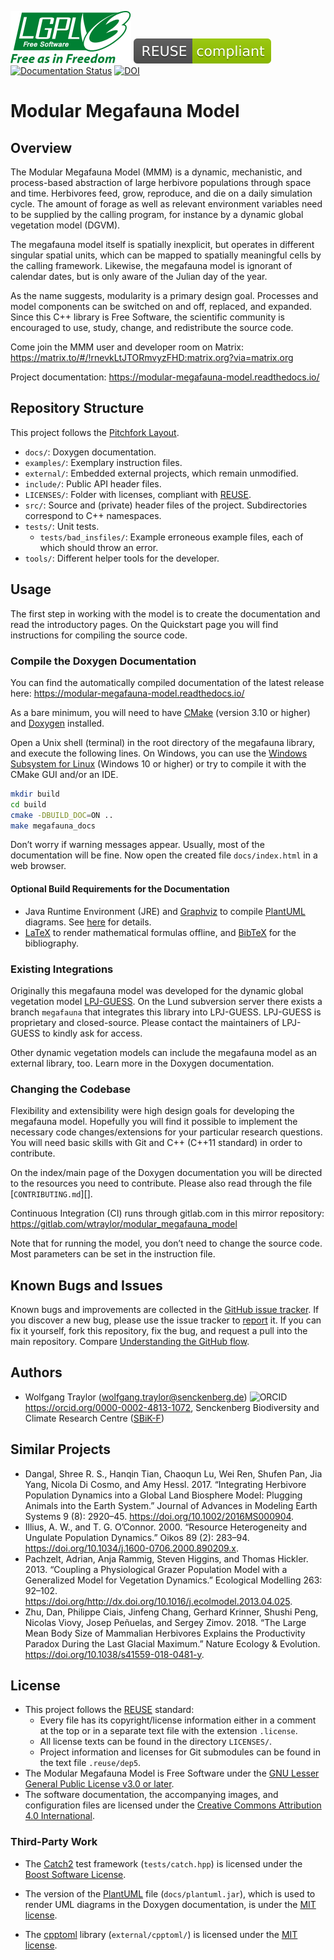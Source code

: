 <!--
SPDX-FileCopyrightText: 2020 Wolfgang Traylor <wolfgang.traylor@senckenberg.de>

SPDX-License-Identifier: CC-BY-4.0
-->

[![LGPL logo](docs/images/lgpl.svg)](https://choosealicense.com/licenses/lgpl-3.0/)
[![REUSE-compliant](docs/images/reuse-compliant.svg)][REUSE]
[![Documentation Status](https://readthedocs.org/projects/modular-megafauna-model/badge/?version=latest)](https://modular-megafauna-model.readthedocs.io/en/latest/?badge=latest)
[![DOI](https://zenodo.org/badge/228426088.svg)](https://zenodo.org/badge/latestdoi/228426088)

[REUSE]: https://reuse.software

Modular Megafauna Model
=======================

Overview
--------

The Modular Megafauna Model (MMM) is a dynamic, mechanistic, and process-based abstraction of large herbivore populations through space and time.
Herbivores feed, grow, reproduce, and die on a daily simulation cycle.
The amount of forage as well as relevant environment variables need to be supplied by the calling program, for instance by a dynamic global vegetation model (DGVM).

The megafauna model itself is spatially inexplicit, but operates in different singular spatial units, which can be mapped to spatially meaningful cells by the calling framework.
Likewise, the megafauna model is ignorant of calendar dates, but is only aware of the Julian day of the year.

As the name suggests, modularity is a primary design goal.
Processes and model components can be switched on and off, replaced, and expanded.
Since this C++ library is Free Software, the scientific community is encouraged to use, study, change, and redistribute the source code.

Come join the MMM user and developer room on Matrix: <https://matrix.to/#/!rnevkLtJTORmvyzFHD:matrix.org?via=matrix.org>

Project documentation: <https://modular-megafauna-model.readthedocs.io/>

Repository Structure
--------------------

This project follows the [Pitchfork Layout](https://github.com/vector-of-bool/pitchfork).

- `docs/`: Doxygen documentation.
- `examples/`: Exemplary instruction files.
- `external/`: Embedded external projects, which remain unmodified.
- `include/`: Public API header files.
- `LICENSES/`: Folder with licenses, compliant with [REUSE][].
- `src/`: Source and (private) header files of the project. Subdirectories correspond to C++ namespaces.
- `tests/`: Unit tests.
    - `tests/bad_insfiles/`: Example erroneous example files, each of which should throw an error.
- `tools/`: Different helper tools for the developer.

Usage
-----

The first step in working with the model is to create the documentation and read the introductory pages.
On the Quickstart page you will find instructions for compiling the source code.

### Compile the Doxygen Documentation

You can find the automatically compiled documentation of the latest release here:
<https://modular-megafauna-model.readthedocs.io/>

As a bare minimum, you will need to have [CMake](https://cmake.org) (version 3.10 or higher) and [Doxygen](https://www.doxygen.nl) installed.

Open a Unix shell (terminal) in the root directory of the megafauna library, and execute the following lines.
On Windows, you can use the [Windows Subsystem for Linux]() <!--TODO-->(Windows 10 or higher) or try to compile it with the CMake GUI and/or an IDE.

```bash
mkdir build
cd build
cmake -DBUILD_DOC=ON ..
make megafauna_docs
```

Don’t worry if warning messages appear. Usually, most of the documentation
will be fine.
Now open the created file `docs/index.html` in a web browser.

#### Optional Build Requirements for the Documentation
- Java Runtime Environment (JRE) and [Graphviz](www.graphviz.org) to compile [PlantUML](http://plantuml.com) diagrams. See [here](http://plantuml.com/graphviz-dot) for details.
- [LaTeX](www.latex-project.org) to render mathematical formulas offline, and [BibTeX](www.bibtex.org) for the bibliography.

### Existing Integrations

Originally this megafauna model was developed for the dynamic global vegetation model [LPJ-GUESS](http://iis4.nateko.lu.se/lpj-guess/).
On the Lund subversion server there exists a branch `megafauna` that integrates this library into LPJ-GUESS.
LPJ-GUESS is proprietary and closed-source.
Please contact the maintainers of LPJ-GUESS to kindly ask for access.

Other dynamic vegetation models can include the megafauna model as an external library, too.
Learn more in the Doxygen documentation.

### Changing the Codebase

Flexibility and extensibility were high design goals for developing the megafauna model.
Hopefully you will find it possible to implement the necessary code changes/extensions for your particular research questions.
You will need basic skills with Git and C++ (C++11 standard) in order to contribute.

On the index/main page of the Doxygen documentation you will be directed to the resources you need to contribute.
Please also read through the file [`CONTRIBUTING.md`][].

Continuous Integration (CI) runs through gitlab.com in this mirror repository: <https://gitlab.com/wtraylor/modular_megafauna_model>

Note that for running the model, you don’t need to change the source code.
Most parameters can be set in the instruction file.

Known Bugs and Issues
---------------------

Known bugs and improvements are collected in the [GitHub issue tracker](https://github.com/wtraylor/modular_megafauna_model/issues/).
If you discover a new bug, please use the issue tracker to [report](https://github.com/wtraylor/modular_megafauna_model/issues/new) it.
If you can fix it yourself, fork this repository, fix the bug, and request a pull into the main repository.
Compare [Understanding the GitHub flow](https://guides.github.com/introduction/flow/).

Authors
-------

- Wolfgang Traylor (wolfgang.traylor@senckenberg.de) ![ORCID][orcid-logo] <https://orcid.org/0000-0002-4813-1072>, Senckenberg Biodiversity and Climate Research Centre ([SBiK-F][])

[orcid-logo]: <https://info.orcid.org/wp-content/uploads/2020/12/ORCIDiD_icon16x16.png>
[SBiK-F]: <https://www.senckenberg.de/en/institutes/sbik-f/>

Similar Projects
----------------

- Dangal, Shree R. S., Hanqin Tian, Chaoqun Lu, Wei Ren, Shufen Pan, Jia Yang, Nicola Di Cosmo, and Amy Hessl. 2017. “Integrating Herbivore Population Dynamics into a Global Land Biosphere Model: Plugging Animals into the Earth System.” Journal of Advances in Modeling Earth Systems 9 (8): 2920–45. <https://doi.org/10.1002/2016MS000904>.
- Illius, A. W., and T. G. O’Connor. 2000. “Resource Heterogeneity and Ungulate Population Dynamics.” Oikos 89 (2): 283–94. <https://doi.org/10.1034/j.1600-0706.2000.890209.x>.
- Pachzelt, Adrian, Anja Rammig, Steven Higgins, and Thomas Hickler. 2013. “Coupling a Physiological Grazer Population Model with a Generalized Model for Vegetation Dynamics.” Ecological Modelling 263: 92–102. <https://doi.org/http://dx.doi.org/10.1016/j.ecolmodel.2013.04.025>.
- Zhu, Dan, Philippe Ciais, Jinfeng Chang, Gerhard Krinner, Shushi Peng, Nicolas Viovy, Josep Peñuelas, and Sergey Zimov. 2018. “The Large Mean Body Size of Mammalian Herbivores Explains the Productivity Paradox During the Last Glacial Maximum.” Nature Ecology & Evolution. <https://doi.org/10.1038/s41559-018-0481-y>.

License
-------

- This project follows the [REUSE][] standard:
    - Every file has its copyright/license information either in a comment at the top or in a separate text file with the extension `.license`.
    - All license texts can be found in the directory `LICENSES/`.
    - Project information and licenses for Git submodules can be found in the text file `.reuse/dep5`.
- The Modular Megafauna Model is Free Software under the [GNU Lesser General Public License v3.0 or later][lgpl].
- The software documentation, the accompanying images, and configuration files are licensed under the [Creative Commons Attribution 4.0 International][cc-by-4.0].

[cc-by-4.0]: https://creativecommons.org/licenses/by/4.0
[lgpl]: https://www.gnu.org/licenses/lgpl-3.0-standalone.html

### Third-Party Work

- The [Catch2](https://github.com/catchorg/Catch2) test framework (`tests/catch.hpp`) is licensed under the [Boost Software License](http://www.boost.org/LICENSE_1_0.txt).

- The version of the [PlantUML](http://plantuml.com) file (`docs/plantuml.jar`), which is used to render UML diagrams in the Doxygen documentation, is under the [MIT license](http://opensource.org/licenses/MIT).

- The [cpptoml](https://github.com/skystrife/cpptoml) library (`external/cpptoml/`) is licensed under the [MIT license](http://opensource.org/licenses/MIT).
